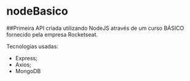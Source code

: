 # nodeBasico
##Primeira API criada utilizando NodeJS através de um curso BÁSICO fornecido pela empresa Rocketseat.

Tecnologias usadas:
- Express;
- Axios;
- MongoDB
